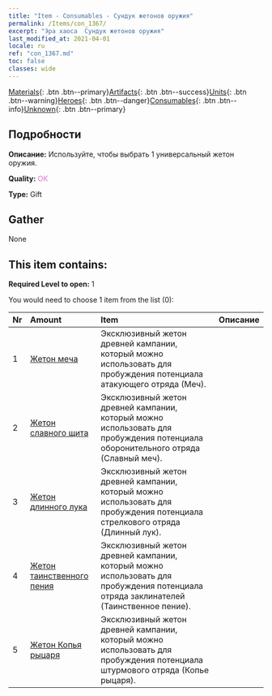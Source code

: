 ```yaml
---
title: "Item - Consumables - Сундук жетонов оружия"
permalink: /Items/con_1367/
excerpt: "Эра хаоса  Сундук жетонов оружия"
last_modified_at: 2021-04-01
locale: ru
ref: "con_1367.md"
toc: false
classes: wide
---
```

 [Materials](/ru/Items/){: .btn .btn--primary}[Artifacts](/ru/Items/Artifacts/){: .btn .btn--success}[Units](/ru/Items/Units/){: .btn .btn--warning}[Heroes](/ru/Items/Heroes/){: .btn .btn--danger}[Consumables](/ru/Items/Consumables/){: .btn .btn--info}[Unknown](/ru/Items/Unknown/){: .btn .btn--primary}

## Подробности
 **Описание:** Используйте, чтобы выбрать 1 универсальный жетон оружия.

 **Quality:** <span style="color: #DA70D6">OK</span>

 **Type:** Gift

## Gather

  None

## This item contains:

 **Required Level to open:** 1

 You would need to choose 1 item from the list (0):

  | Nr | Amount |     Item    | Описание |
  |:---|:-------|:------------|:-----------:|
  | 1 | [Жетон меча](/ru/Items/con_912/) | Эксклюзивный жетон древней кампании, который можно использовать для пробуждения потенциала атакующего отряда (Меч). | 
  | 2 | [Жетон славного щита](/ru/Items/con_913/) | Эксклюзивный жетон древней кампании, который можно использовать для пробуждения потенциала оборонительного отряда (Славный меч). | 
  | 3 | [Жетон длинного лука](/ru/Items/con_914/) | Эксклюзивный жетон древней кампании, который можно использовать для пробуждения потенциала стрелкового отряда (Длинный лук). | 
  | 4 | [Жетон таинственного пения](/ru/Items/con_915/) | Эксклюзивный жетон древней кампании, который можно использовать для пробуждения потенциала отряда заклинателей (Таинственное пение). | 
  | 5 | [Жетон Копья рыцаря](/ru/Items/con_916/) | Эксклюзивный жетон древней кампании, который можно использовать для пробуждения потенциала штурмового отряда (Копье рыцаря). | 
